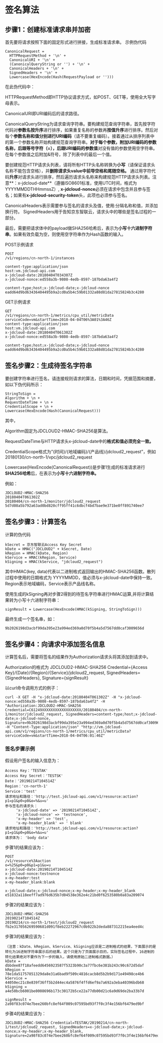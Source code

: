 # **签名算法**

## **步骤1：创建标准请求串并加密**
首先要将请求按照下面的固定形式进行拼接，生成标准请求串。 示例伪代码

```
CanonicalRequest =
  HTTPRequestMethod + '\n' +
  CanonicalURI + '\n' +
  (CanonicalQueryString or '') + '\n' +
  CanonicalHeaders + '\n' +
  SignedHeaders + '\n' +
  Lowercase(HexEncode(Hash(RequestPayload or '')))
```
在此伪代码中：

HTTPRequestMethod即HTTP协议请求方式，如POST、GET等，使用全大写字母表示。

CanonicalURI即URI编码后的请求路径。

CanonicalQueryString为请求查询字符串。要构建规范查询字符串，首先按字符代码对**参数名按升序**进行排序，如果重复名称的参数再**按值升序**进行排序。然后对每个**参数名称和值分别进行URI编码**（请不要重复编码）。接着通过从排序列表中的第一个参数名称开始构建规范查询字符串。**对于每个参数，附加URI编码的参数名称，后跟等号字符（=），后跟URI编码的参数值**对没有值的参数使用空字符串。在每个参数值之后附加&符号，除了列表中的最后一个值。

要创建规范HTTP请求头列表，请将所有HTTP头名称转换为**小写**（请保证请求头名称不能包含空格），并**删除请求头value中前导空格和尾随空格。** 通过用字符代码**升序**对请求头进行排序，然后遍历请求头名称来构建规范HTTP请求头列表。注意**：x-jdcloud-date**（遵循ISO8601标准，使用UTC时间，格式为YYYYMMDDTHHmmssZ）, **x-jdcloud-nonce**必须在请求中包含并且参与签名；如果有**x-jdcloud-security-token**头，此项也必须参与签名。

CanonicalHeaders表示需要参与签名的请求头及值，使用:分隔名称和值，并添加换行符。 SignedHeaders用于告知京东智联云，请求头中的哪些是签名过程的一部分。

最后，需要把请求体中的payload做SHA256哈希后，表示为**小写十六进制字符串**。如果有效负载为空，则使用空字符串作为Hash函数的输入。

POST示例请求
```
POST
/v1/regions/cn-north-1/instances 

content-type:application/json
host:vm.jdcloud-api.com
x-jdcloud-date:20180404T034307Z
x-jdcloud-nonce:ed558a3b-9808-4edb-8597-187bda63a4f2 	

content-type;host;x-jdcloud-date;x-jdcloud-nonce
eadd64d9bd63436404495b9a2cd0a5b4c59b01332a88d81da27815824b3c4280
```
GET示例请求
```$xslt
GET
/v1/regions/cn-north-1/metrics/cpu_util/metricData
serviceCode=vm&startTime=2018-04-04T06%3A01%3A46Z
content-type:application/json
host:vm.jdcloud-api.com
x-jdcloud-date:20180404T061302Z
x-jdcloud-nonce:ed558a3b-9808-4edb-8597-187bda63a4f2 

content-type;host;x-jdcloud-date;x-jdcloud-nonce
eadd64d9bd63436404495b9a2cd0a5b4c59b01332a88d81da27815824b3c4280
```

## **签名步骤2：生成待签名字符串**
要创建字符串进行签名，请连接规则请求的算法，日期和时间，凭据范围和摘要，如以下伪代码所示：
```$xslt
StringToSign =
Algorithm + \n +
RequestDateTime + \n +
CredentialScope + \n +
Lowercase(HexEncode(Hash(CanonicalRequest)))
```
其中，

Algorithm固定为JDCLOUD2-HMAC-SHA256是算法。

RequestDateTime与HTTP请求头x-jdcloud-date中的**格式和值必须完全一致。**

CredentialScope格式为”{时间}/{地域编码}/{产品线}/jdcloud2_request”，例如20180130/cn-north-1/vpc/jdcloud2_request

Lowercase(HexEncode(CanonicalRequest))是步骤1生成的标准请求进行**SHA256哈希**后，在表示为**小写十六进制字符串。**

例如：
```$xslt
JDCLOUD2-HMAC-SHA256
20180404T061302Z
20180404/cn-north-1/monitor/jdcloud2_request
5d7d08a5b792a63ad0bd820cff95ff41c6dbcf4bd7bae9e371be0ff891740ee7
```
## **签名步骤3：计算签名**
计算的伪代码
```$xslt
kSecret = 京东智联云Access Key Secret
kDate = HMAC("JDCLOUD2" + kSecret, Date)
kRegion = HMAC(kDate, Region)
kService = HMAC(kRegion, Service)
kSigning = HMAC(kService, "jdcloud2_request")
```
其中HMAC(key, data)代表以二进制格式返回输出的HMAC-SHA256函数。散列过程中使用的日期格式为 YYYYMMDD，值必须与x-jdcloud-date中保持一致。Region表示地域编码，Service表示产品线名称。

使用生成的kSigning再对步骤2得到的待签名字符串进行HMAC运算,并将计算结果转为小写十六进制字符串：

```$xslt
signResult = Lowercase(HexEncode(HMAC(kSigning, StringToSign)))
```
最终生成一个签名串，如：
```
9b2026198d3acbf99da395e23a994ed369a0d70f5b4a5d7567dd0caf3009656d
```

## **签名步骤4：向请求中添加签名信息**
计算签名后，需要将签名的结果作为Authorization请求头将其添加到请求中。

Authorization的格式为 JDCLOUD2-HMAC-SHA256 Credential={Access Key}/{Date}/{Region}/{Service}/jdcloud2_request, SignedHeaders={SignedHeaders}, Signature={signResult}

以curl命令调用方式的例子：
```$xslt
curl -X GET -H "x-jdcloud-date:20180404T061302Z" -H "x-jdcloud-nonce:ed558a3b-9808-4edb-8597-187bda63a4f2" -H "Authorization:JDCLOUD2-HMAC-SHA256 Credential=C61249XXXXXXXXXXXXXXXXXX/20180404/cn-north-1/monitor/jdcloud2_request, SignedHeaders=content-type;host;x-jdcloud-date;x-jdcloud-nonce, Signature=9b2026198d3acbf99da395e23a994ed369a0d70f5b4a5d7567dd0caf3009656d" -H "Content-Type:application/json" "http://vm.jdcloud-api.com/v1/regions/cn-north-1/metrics/cpu_util/metricData?serviceCode=vm&startTime=2018-04-04T06:01:46Z"
```

### **签名步骤示例**
假设用户签名的输入信息为：

```$xslt
Access Key：'TESTAK'
Access Key Secret：'TESTSK'
Date：'20190214T104514Z'
Region：'cn-north-1'
Service：'test'
请求地址和路径：'http://test.jdcloud-api.com/v1/resource:action?p1=p1&p0=p0&o=%&u=u'
参与签名的请求头：
     'x-jdcloud-date' => '20190214T104514Z',
     'x-jdcloud-nonce' => 'testnonce',
     'x-my-header' => 'test',
     'x-my-header_blank' => ' blank'
请求地址和路径：'http://test.jdcloud-api.com/v1/resource:action?p1=p1&p0=p0&o=%&u=u'
请求体为： 'body data'
```
步骤1的结果应该为：

```$xslt
POST
/v1/resource%3Aaction
o=%25&p0=p0&p1=p1&u=u
x-jdcloud-date:20190214T104514Z
x-jdcloud-nonce:testnonce
x-my-header:test
x-my-header_blank:blank

x-jdcloud-date;x-jdcloud-nonce;x-my-header;x-my-header_blank
e51832a118eeff7ad976d635b7d04538e362e4c21bd0f6253580b0a83a209074
```
步骤2的结果应该为：
```$xslt
JDCLOUD2-HMAC-SHA256
20190214T104514Z
20190214/cn-north-1/test/jdcloud2_request
fb2e317056269590681d091f8eb22272967c0b922b2deda887312215ea4eed4c
```
步骤3的结果应该为：
```$xslt
（注意：kDate、kRegion、kService、kSigning应该是二进制格式的结果，下面展示的是转化为16进制字符串展示后的结果。这个只是为了页面展示目的，实际签名过程中，16进制的转化结果绝对不要作为下一步的输入，请使用原始二进制格式数据。）
kDate = dbbdee87f18afeedd6456923587f5323b90c3a77fbc6e381b243c90c672d5daf
kRegion = 78e1da51757851329da8e31a6bad9f509c4816cacb8d5b2b9d171e49498ce4b6
kService = 44050ec21c8e839f36ff5b2d44ec4a5876f4ffd6ef9a7a692a3eba40396bdb68
kSigning = a4e50bcb6001be0008696b173c30172b5ce22a77db00d21c6a9d69de2ba33b7d

signResult = 2a98f83c074e7bee260bfc8ef64f009c07595bd93f7f0c3f4e156bf6479ed9bf
```

步骤4的结果应该为：
```$xslt
JDCLOUD2-HMAC-SHA256 Credential=TESTAK/20190214/cn-north-1/test/jdcloud2_request, SignedHeaders=x-jdcloud-date;x-jdcloud-nonce;x-my-header;x-my-header_blank, Signature=2a98f83c074e7bee260bfc8ef64f009c07595bd93f7f0c3f4e156bf6479ed9bf
```
